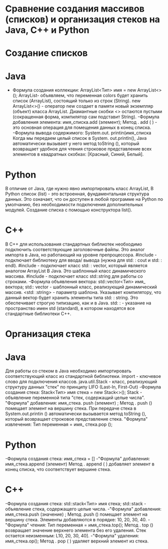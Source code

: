 # Сравнение создания массивов (списков) и организация стеков на Java, C++ и Python
# Создание списков
# Java
- Формула создания коллекции:
ArrayList<Тип> имя = new
ArrayList<> ();
ArrayList<String>-
объявляем, что переменная colors будет хранить список (ArrayList), состоящий только из строк (String).
new ArrayList<>() - оператор new создает в памяти новый экземпляр (объект) класса ArrayList. Диамантные скобки <> остаются пустыми (сокращенная форма, компилятор сам подставит String).
-Формула добавления элемента: имя_списка.add (элемент);
Метод . add ( ) - это основная операция для помещения данных в конец списка.
-Формула вывода содержимого:
System.out. printin(имя_списка
Когда мы передаем целый список
в System. out.println(), Java
автоматически вызывает у него метод toString (), который возвращает удобное для чтения строковое представление всех элементов в квадратных скобках:
[Красный, Синий, Белый].

# Python
В отличие от Java, где нужно явно импортировать класс ArrayList, B Python список (list) - это встроенная, фундаментальная структура данных. Это означает, что он доступен в любой программе на Python по умолчанию, без необходимости подключения дополнительных модулей.
Создание списка с помощью конструктора list().

# C++
В C++ для использования стандартных библиотек необходимо подключить соответствующие заголовочные файлы. Это аналог импорта в Java, но работающий на уровне препроцессора.
#include <iostream> -
подключает библиотеку для ввода/ вывода (нужна для std: : cout и std: : endl).
#include <vector> - подключает класс std: : vector, который является аналогом ArrayList B Java. Это шаблонный класс динамического массива.
#include <string> - подключает класс std::string для работы со строками.
-Формула объявления вектора: std::vector<Тип> имя_ вектора;
std:: vector - шаблонный класс, реализующий динамический массив.
<std: :string> - параметр шаблона. Указывает компилятору, что данный вектор будет хранить элементы типа std: : string. Это обеспечивает строгую типизацию, как и в Java.
std: : - указание на пространство имен std (standard), в котором находятся все стандартные библиотеки С++.

# Организация стека
# Java
Для работы со стеком в Java необходимо импортировать соответствующий класс из стандартной библиотеки.
import - ключевое слово для подключения классов.
java.util.Stack - класс, реализующий структуру данных "стек" по принципу LIFO (Last-In, First-Out)
-Формула создания стека:
Stack<Тип> имя стека = new
Stack<>();
Stack<Integer> - объявление переменной типа "стек, содержащий целые числа".
"Формула" добавления: имя_стека. push (элемент) ;
Метод . push () помещает элемент на вершину стека.
При передаче стека в
System.out.printin () автоматически вызывается метод toString (), который возвращает строковое представление стека.
"Формула" извлечения:
Тип переменная = имя_ стека.рор ();

# Python
-Формула создания стека:
имя_стека = []
-"Формула" добавления: имя_стека.append (элемент)
Метод . append ( ) добавляет элемент в конец списка, что соответствует вершине стека.

# C++
-Формула создания стека: std::stack<Тип> имя стека;
std::stack<int> - объявление стека, содержащего целые числа.
-"Формула" добавления:
имя_стека.push (значение) ;
Метод .push () помещает элемент на вершину стека. Элементы добавляются в порядке: 10, 20, 30, 40.
-"Формула" чтения:
Тип переменная = имя_стека.top();
Метод . top () возвращает значение верхнего элемента без его удаления.
Стек остается неизменным: L10,
20, 30, 40].
-"Формула" удаления:
имя_стека.ор();
Метод . рор ( ) удаляет верхний элемент из стека.
